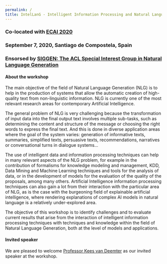 ```yaml
---
permalink: /
title: IntelLanG - Intelligent Information Processing and Natural Language Generation
---
```


### Co-located with [ECAI 2020](http://ecai2020.eu/)
### September 7, 2020, Santiago de Compostela, Spain
### Ensorsed by [SIGGEN: The ACL Special Interest Group in Natural Language Generation](https://aclweb.org/aclwiki/SIGGEN)

#### About the workshop

The main objective of the field of Natural Language Generation (NLG) is to help in the production of systems that allow the automatic creation of high-quality text from non-linguistic information.  NLG is currently one of the most relevant research areas for contemporary Artificial Intelligence. 

The general problem of NLG is very challenging because the transformation of input data into the final output text involves multiple sub-tasks,  such as determining the content and structure of the message or choosing the right words to express the final text. And this is done in diverse application areas where the goal of the system varies: generation of informative texts, summaries, simplified texts, persuasive texts, recommendations, narratives or conversational turns in dialogue systems…

The use of intelligent data and information processing techniques can help in many relevant aspects of the NLG problem, for example in the contribution of formalisms for knowledge modeling and management, KDD, Data Mining and Machine Learning techniques and tools for the analysis of data, or in the development of models for the evaluation of the quality of the proposals, among many others. Artificial Intelligence information processing techniques can also gain a lot from their interaction with the particular area of ​​NLG, as is the case with the burgeoning field of explainable artificial intelligence, where rendering explanations of complex AI models in natural language is a relatively under-explored area. 

The objective of this workshop is to identify challenges and to evaluate current results that arise from the interaction of intelligent information processing techniques with techniques and knowledge within the field of Natural Language Generation, both at the level of models and applications.

#### Invited speaker

We are pleased to welcome [Professor Kees van Deemter](https://www.uu.nl/staff/CJvanDeemter/Profile) as our invited speaker at the workshop.
